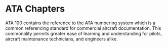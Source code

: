 # ATA Chapters
ATA 100 contains the reference to the ATA numbering system which is a common referencing standard for commercial aircraft documentation. This commonality permits greater ease of learning and understanding for pilots, aircraft maintenance technicians, and engineers alike.
